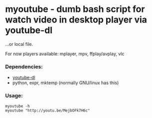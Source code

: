 # myoutube - dumb bash script for watch video in desktop player via youtube-dl
...or local file.

For now players available: mplayer, mpv, ffplay/avplay, vlc

### Dependencies:

* [youtube-dl](https://rg3.github.io/youtube-dl/)
* python, expr, mktemp (normally GNU/linux has this)

### Usage:
`myoutube -h`  
`myoutube "http://youtu.be/MejbOFk7H6c"`
